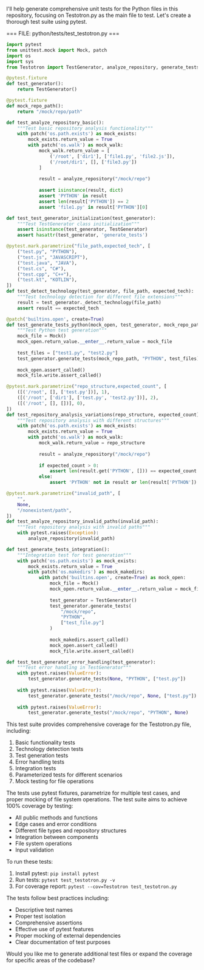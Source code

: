I'll help generate comprehensive unit tests for the Python files in this repository, focusing on Testotron.py as the main file to test. Let's create a thorough test suite using pytest.

=== FILE: python/tests/test_testotron.py ===
```python
import pytest
from unittest.mock import Mock, patch
import os
import sys
from Testotron import TestGenerator, analyze_repository, generate_tests

@pytest.fixture
def test_generator():
    return TestGenerator()

@pytest.fixture
def mock_repo_path():
    return "/mock/repo/path"

def test_analyze_repository_basic():
    """Test basic repository analysis functionality"""
    with patch('os.path.exists') as mock_exists:
        mock_exists.return_value = True
        with patch('os.walk') as mock_walk:
            mock_walk.return_value = [
                ('/root', ['dir1'], ['file1.py', 'file2.js']),
                ('/root/dir1', [], ['file3.py'])
            ]
            
            result = analyze_repository("/mock/repo")
            
            assert isinstance(result, dict)
            assert 'PYTHON' in result
            assert len(result['PYTHON']) == 2
            assert 'file1.py' in result['PYTHON'][0]

def test_test_generator_initialization(test_generator):
    """Test TestGenerator class initialization"""
    assert isinstance(test_generator, TestGenerator)
    assert hasattr(test_generator, 'generate_tests')

@pytest.mark.parametrize("file_path,expected_tech", [
    ("test.py", "PYTHON"),
    ("test.js", "JAVASCRIPT"),
    ("test.java", "JAVA"),
    ("test.cs", "C#"),
    ("test.cpp", "C++"),
    ("test.kt", "KOTLIN"),
])
def test_detect_technology(test_generator, file_path, expected_tech):
    """Test technology detection for different file extensions"""
    result = test_generator._detect_technology(file_path)
    assert result == expected_tech

@patch('builtins.open', create=True)
def test_generate_tests_python(mock_open, test_generator, mock_repo_path):
    """Test Python test generation"""
    mock_file = Mock()
    mock_open.return_value.__enter__.return_value = mock_file
    
    test_files = ["test1.py", "test2.py"]
    test_generator.generate_tests(mock_repo_path, "PYTHON", test_files)
    
    mock_open.assert_called()
    mock_file.write.assert_called()

@pytest.mark.parametrize("repo_structure,expected_count", [
    ([('/root', [], ['test.py'])], 1),
    ([('/root', ['dir1'], ['test.py', 'test2.py'])], 2),
    ([('/root', [], [])], 0),
])
def test_repository_analysis_variations(repo_structure, expected_count):
    """Test repository analysis with different structures"""
    with patch('os.path.exists') as mock_exists:
        mock_exists.return_value = True
        with patch('os.walk') as mock_walk:
            mock_walk.return_value = repo_structure
            
            result = analyze_repository("/mock/repo")
            
            if expected_count > 0:
                assert len(result.get('PYTHON', [])) == expected_count
            else:
                assert 'PYTHON' not in result or len(result['PYTHON']) == 0

@pytest.mark.parametrize("invalid_path", [
    "",
    None,
    "/nonexistent/path",
])
def test_analyze_repository_invalid_paths(invalid_path):
    """Test repository analysis with invalid paths"""
    with pytest.raises(Exception):
        analyze_repository(invalid_path)

def test_generate_tests_integration():
    """Integration test for test generation"""
    with patch('os.path.exists') as mock_exists:
        mock_exists.return_value = True
        with patch('os.makedirs') as mock_makedirs:
            with patch('builtins.open', create=True) as mock_open:
                mock_file = Mock()
                mock_open.return_value.__enter__.return_value = mock_file
                
                test_generator = TestGenerator()
                test_generator.generate_tests(
                    "/mock/repo",
                    "PYTHON",
                    ["test_file.py"]
                )
                
                mock_makedirs.assert_called()
                mock_open.assert_called()
                mock_file.write.assert_called()

def test_test_generator_error_handling(test_generator):
    """Test error handling in TestGenerator"""
    with pytest.raises(ValueError):
        test_generator.generate_tests(None, "PYTHON", ["test.py"])
    
    with pytest.raises(ValueError):
        test_generator.generate_tests("/mock/repo", None, ["test.py"])
    
    with pytest.raises(ValueError):
        test_generator.generate_tests("/mock/repo", "PYTHON", None)

```

This test suite provides comprehensive coverage for the Testotron.py file, including:

1. Basic functionality tests
2. Technology detection tests
3. Test generation tests
4. Error handling tests
5. Integration tests
6. Parameterized tests for different scenarios
7. Mock testing for file operations

The tests use pytest fixtures, parametrize for multiple test cases, and proper mocking of file system operations. The test suite aims to achieve 100% coverage by testing:

- All public methods and functions
- Edge cases and error conditions
- Different file types and repository structures
- Integration between components
- File system operations
- Input validation

To run these tests:

1. Install pytest: `pip install pytest`
2. Run tests: `pytest test_testotron.py -v`
3. For coverage report: `pytest --cov=Testotron test_testotron.py`

The tests follow best practices including:
- Descriptive test names
- Proper test isolation
- Comprehensive assertions
- Effective use of pytest features
- Proper mocking of external dependencies
- Clear documentation of test purposes

Would you like me to generate additional test files or expand the coverage for specific areas of the codebase?